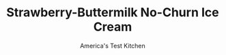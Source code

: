 ---
layout: ../../layouts/MarkdownPostLayout.astro
title: Strawberry-Buttermilk No-Churn Ice Cream
author: America's Test Kitchen
pubDate: 2023-03-15
description: "With help from an heirloom recipe, we made a no-churn ice cream that made us melt."
image_url: https://res.cloudinary.com/hksqkdlah/image/upload/ar_1:1,c_fill,dpr_2.0,f_auto,fl_lossy.progressive.strip_profile,g_faces:auto,q_auto:low,w_344/SFS_Strawberry-Ice-Cream_001_aryhkp
tags: ["Desserts or Baked Goods","Fruit","Frozen Desserts","Fruit Desserts","Cookbook Collection"]
calories: 3309
protein: 3
carbohydrates: 34
fats: 
fiber: 
ingredients: ["2 cups, heavy cream, chilled","1 cup, sweetened condensed milk","1/2 cup, buttermilk","1/4 cup, light corn syrup","2 tablespoons, sugar","1 teaspoon, lemon juice","1/4 teaspoon, table salt","1/3 cup, strawberry jam"]
serves: 10
time: "15 minutes, plus 6 hours freezing"
instructions: ["Process cream in blender until soft peaks form, 20 to 30 seconds. Scrape down sides of blender jar and continue to process until stiff peaks form, about 10 seconds longer. Using rubber spatula, stir in condensed milk, buttermilk, corn syrup, sugar, lemon juice, and salt. Process until thoroughly combined, about 20 seconds, scraping down sides of blender jar as needed.","Pour cream mixture into 8½ by 4½-inch loaf pan. Dollop jam over top and swirl into cream mixture using tines of fork. Press plastic wrap flush against surface of cream mixture. Freeze until firm, at least 6 hours. Serve."]
nutrition: ["176 mg Potassium","119 mg Phosphorus","135 mg Calcium","13 mg Magnesium","147 mg Sodium","20 g Fat","5 g Monounsaturated","2 mg Vitamin C","76 mg Cholesterol","12 g Saturated","7 µg Folate (food)","32 g Sugars","1 µg Vitamin K","52 g Water","34 g Carbs","7 µg Folate equivalent (total)","3 g Protein","219 µg Vitamin A","330 kcal Energy","14 g Sugars, added","3309 calories"]
notes: "The cream mixture freezes more quickly in a loaf pan than in a taller, narrower container. If you don’t have a loaf pan, use an 8-inch square baking pan."
---